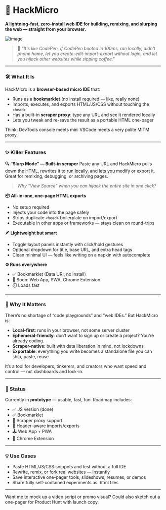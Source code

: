 # 🚀 HackMicro

**A lightning-fast, zero-install web IDE for building, remixing, and slurping the web — straight from your browser.**

![image](https://github.com/user-attachments/assets/7e27a4e0-6953-48b4-8fea-4b9a083d5325)

> 🧠 *"It's like CodePen, if CodePen booted in 100ms, ran locally, didn't phone home, let you create-edit-import-export without login, and let you hijack other websites while sipping coffee."*

---

### 🛠️ What It Is

HackMicro is a **browser-based micro IDE** that:

* Runs as a **bookmarklet** (no install required — like, really none)
* Imports, executes, and exports HTML/JS/CSS without touching the `<head>`
* Has a built-in **scraper proxy**: type any URL and see it rendered locally
* Lets you tweak and re-save the result as a portable HTML one-pager

Think: DevTools console meets mini VSCode meets a very polite MITM proxy.

---

### ✨ Killer Features

**🔍 “Slurp Mode” — Built-in scraper**
Paste any URL and HackMicro pulls down the HTML, rewrites it to run locally, and lets you modify or export it. Great for remixing, debugging, or archiving pages.

> *Why "View Source" when you can hijack the entire site in one click?*

**📦 All-in-one, one-page HTML exports**

* No setup required
* Injects your code into the page safely
* Strips duplicate `<head>` boilerplate on import/export
* Executable in other apps or frameworks — stays clean on round-trips

**🪶 Lightweight but smart**

* Toggle layout panels instantly with click/hold gestures
* Optional dropdown for title, base URL, and extra head tags
* Clean minimal UI — feels like writing on a napkin with autocomplete

**⚙️ Runs everywhere**

* ✅ Bookmarklet (Data URI, no install)
* 🧱 Soon: Web App, PWA, Chrome Extension
* ⏱️ Loads fast

---

### 🧠 Why It Matters

There’s no shortage of “code playgrounds” and “web IDEs.”
But HackMicro is:

* **Local-first**: runs in your browser, not some server cluster
* **Ephemeral-friendly**: don’t want to sign up or create a project? You’re already coding.
* **Scraper-native**: built with data liberation in mind, not lockdowns
* **Exportable**: everything you write becomes a standalone file you can ship, paste, reuse

It’s a tool for developers, tinkerers, and creators who want speed and control — not dashboards and lock-in.

---

### 📍 Status

Currently in **prototype** — usable, fast, fun.
Roadmap includes:

* ✅ JS version (done)
* ✅ Bookmarklet
* 🧪 Scraper proxy support
* 🧠 Header-aware imports/exports
* 🕹️ Web App + PWA
* 🧩 Chrome Extension

---
<!--
### 🧪 Try It Now

> Drag this to your bookmarks bar: **\[HackMicro]\(javascript:/* bookmarklet here */)**
> (Real link soon — GitHub doesn't allow direct bookmarklets inline.)

Or run the script from console in any page to inject the editor.

---

### 🧬 Inspired by…

* The raw utility of [JSFiddle](https://jsfiddle.net), [CodePen](https://codepen.io), and [Glitch](https://glitch.com)
* The freedom of [DataHoarders](https://www.reddit.com/r/DataHoarder/)
* The calm UX of old-school Mac apps and Linux TTY editors
* The modern need for tools that get out of your way and just let you build

---
-->
### 💡 Use Cases

* Paste HTML/JS/CSS snippets and test without a full IDE
* Rewrite, remix, or fork real websites — instantly
* Save interactive one-pager tools, slideshows, resumes, or demos
* Share fully self-contained experiments as .html files

---
<!--
### 🧵 Coming Soon: Devlog / Demos / Videos

Follow along at [](https://x.com/), [site](https://hackmicro.com)

---

### 🧪 Want to Hack on HackMicro?

Pull requests, feature requests, and feedback all welcome.

> It's called **Hack**Micro for a reason.

-->

Want me to mock up a video script or promo visual? Could also sketch out a one-pager for Product Hunt with launch copy.
